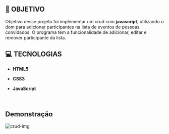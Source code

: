 ## **:rocket: OBJETIVO**
Objetivo desse projeto foi implementar um crud com **javascript**, utilizando o dom para adicionar participantes na lista de eventos de pessoas convidados. O programa tem a funcionalidade de adicionar,
editar e remover participante da lista.

## **:computer: TECNOLOGIAS**

 - **HTML5** 
 
 - **CSS3** 
  
 - **JavaScript** 

 <br>
 
 ## **Demonstração**
  
![crud-img](https://user-images.githubusercontent.com/60121964/106174655-0866fd80-6174-11eb-8135-984f13c1d055.png)


